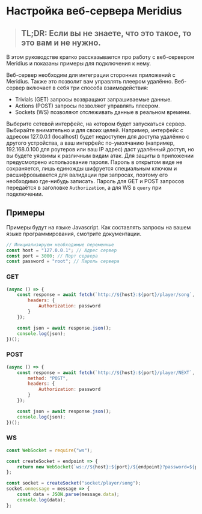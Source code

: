 # Настройка веб-сервера Meridius

>## **TL;DR**: Если вы не знаете, что это такое, то это вам и не нужно.


В этом руководстве кратко рассказывается про работу с веб-сервером Meridius и показаны примеры для подключения к нему.

Веб-сервер необходим для интеграции сторонних приложений с Meridius. Также это позволит вам управлять плеером удалённо. Веб-сервер включает в себя три способа взаимодействия:

* Trivials (GET) запросы возвращают запрашиваемые данные.
* Actions (POST) запросы позволяют управлять плеером.
* Sockets (WS) позволяют отслеживать данные в реальном времени.

Выберите сетевой интерфейс, на котором будет запускаться сервер. Выбирайте внимательно и для своих целей. Например, интерфейс с адресом 127.0.0.1 (localhost) будет недоступен для доступа удалённо с другого устройства, а ваш интерфейс по-умолчанию (например, 192.168.0.100 для роутеров или ваш IP адрес) даст удалённый доступ, но вы будете уязвимы к различным видам атак. Для защиты в приложении предусмотрено использование пароля. Пароль в открытом виде не сохраняется, лишь единожды шифруется специальным ключом и расшифровывается для валидации при запросах, поэтому его необходимо где-нибудь записать. Пароль для GET и POST запросов передаётся в заголовке ```Authorization```, а для WS в ```query``` при подключении.

## Примеры

Примеры будут на языке Javascript. Как составлять запросы на вашем языке программирования, смотрите документации.

```javascript
// Инициализируем необходимые переменные
const host = "127.0.0.1"; // Адрес сервер
const port = 3000; // Порт сервера
const password = "root"; // Пароль сервера
```

### GET

```javascript
(async () => {
    const response = await fetch(`http://${host}:${port}/player/song`, {
        headers: {
            Authorization: password
        }
    });

    const json = await response.json();
    console.log(json);
})();
```

### POST

```javascript
(async () => {
    const response = await fetch(`http://${host}:${port}/player/NEXT`, {
        method: "POST",
        headers: {
            Authorization: password
        }
    });

    const json = await response.json();
    console.log(json);
})();
```

### WS
```javascript
const WebSocket = require("ws");

const createSocket = endpoint => {
    return new WebSocket(`ws://${host}:${port}/${endpoint}?password=${password}`);
};

const socket = createSocket("socket/player/song");
socket.onmessage = message => {
    const data = JSON.parse(message.data);
    console.log(data);
};
```
